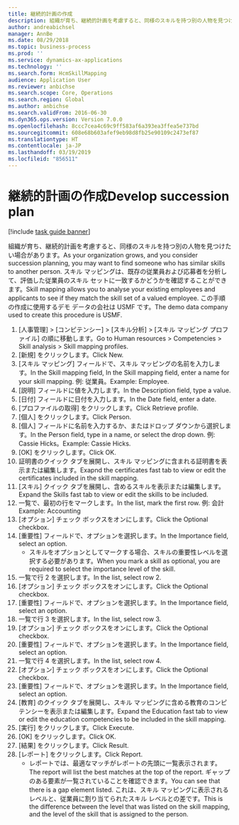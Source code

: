 ```yaml
---
title: 継続的計画の作成
description: 組織が育ち、継続的計画を考慮すると、同様のスキルを持つ別の人物を見つけたい場合があります。
author: andreabichsel
manager: AnnBe
ms.date: 08/29/2018
ms.topic: business-process
ms.prod: ''
ms.service: dynamics-ax-applications
ms.technology: ''
ms.search.form: HcmSkillMapping
audience: Application User
ms.reviewer: anbichse
ms.search.scope: Core, Operations
ms.search.region: Global
ms.author: anbichse
ms.search.validFrom: 2016-06-30
ms.dyn365.ops.version: Version 7.0.0
ms.openlocfilehash: 8ccc7cea4c69c9ff583af6a393ea3ffea5e737bd
ms.sourcegitcommit: 608e68b603afef9eb98d8fb25e90109c2473ef87
ms.translationtype: HT
ms.contentlocale: ja-JP
ms.lasthandoff: 03/19/2019
ms.locfileid: "856511"
---
```

# <a name="develop-succession-plan"></a><span data-ttu-id="eff0e-103">継続的計画の作成</span><span class="sxs-lookup"><span data-stu-id="eff0e-103">Develop succession plan</span></span>

[!include [task guide banner](../../includes/task-guide-banner.md)]

<span data-ttu-id="eff0e-104">組織が育ち、継続的計画を考慮すると、同様のスキルを持つ別の人物を見つけたい場合があります。</span><span class="sxs-lookup"><span data-stu-id="eff0e-104">As your organization grows, and you consider succession planning, you may want to find someone who has similar skills to another person.</span></span>  <span data-ttu-id="eff0e-105">スキル マッピングは、既存の従業員および応募者を分析して、評価した従業員のスキル セットに一致するかどうかを確認することができます。</span><span class="sxs-lookup"><span data-stu-id="eff0e-105">Skill mapping allows you to analyse your existing employees and applicants to see if they match the skill set of a valued employee.</span></span> <span data-ttu-id="eff0e-106">この手順の作成に使用するデモ データの会社は USMF です。</span><span class="sxs-lookup"><span data-stu-id="eff0e-106">The demo data company used to create this procedure is USMF.</span></span>

1. <span data-ttu-id="eff0e-107">[人事管理] > [コンピテンシー] > [スキル分析] > [スキル マッピング プロファイル] の順に移動します。</span><span class="sxs-lookup"><span data-stu-id="eff0e-107">Go to Human resources > Competencies > Skill analysis > Skill mapping profiles.</span></span>
2. <span data-ttu-id="eff0e-108">[新規] をクリックします。</span><span class="sxs-lookup"><span data-stu-id="eff0e-108">Click New.</span></span>
3. <span data-ttu-id="eff0e-109">[スキル マッピング] フィールドで、スキル マッピングの名前を入力します。</span><span class="sxs-lookup"><span data-stu-id="eff0e-109">In the Skill mapping field, In the Skill mapping field, enter a name for your skill mapping.</span></span>  <span data-ttu-id="eff0e-110">例: 従業員。</span><span class="sxs-lookup"><span data-stu-id="eff0e-110">Example: Employee.</span></span>
4. <span data-ttu-id="eff0e-111">[説明] フィールドに値を入力します。</span><span class="sxs-lookup"><span data-stu-id="eff0e-111">In the Description field, type a value.</span></span>
5. <span data-ttu-id="eff0e-112">[日付] フィールドに日付を入力します。</span><span class="sxs-lookup"><span data-stu-id="eff0e-112">In the Date field, enter a date.</span></span>
6. <span data-ttu-id="eff0e-113">[プロファイルの取得] をクリックします。</span><span class="sxs-lookup"><span data-stu-id="eff0e-113">Click Retrieve profile.</span></span>
7. <span data-ttu-id="eff0e-114">[個人] をクリックします。</span><span class="sxs-lookup"><span data-stu-id="eff0e-114">Click Person.</span></span>
8. <span data-ttu-id="eff0e-115">[個人] フィールドに名前を入力するか、またはドロップ ダウンから選択します。</span><span class="sxs-lookup"><span data-stu-id="eff0e-115">In the Person field, type in a name, or select the drop down.</span></span>  <span data-ttu-id="eff0e-116">例: Cassie Hicks。</span><span class="sxs-lookup"><span data-stu-id="eff0e-116">Example: Cassie Hicks.</span></span>
9. <span data-ttu-id="eff0e-117">[OK] をクリックします。</span><span class="sxs-lookup"><span data-stu-id="eff0e-117">Click OK.</span></span>
10. <span data-ttu-id="eff0e-118">証明書のクイック タブを展開し、スキル マッピングに含まれる証明書を表示または編集します。</span><span class="sxs-lookup"><span data-stu-id="eff0e-118">Exapnd the certificates fast tab to view or edit the certificates included in the skill mapping.</span></span>
11. <span data-ttu-id="eff0e-119">[スキル] クイック タブを展開し、含めるスキルを表示または編集します。</span><span class="sxs-lookup"><span data-stu-id="eff0e-119">Expand the Skills fast tab to view or edit the skills to be included.</span></span>
12. <span data-ttu-id="eff0e-120">一覧で、最初の行をマークします。</span><span class="sxs-lookup"><span data-stu-id="eff0e-120">In the list, mark the first row.</span></span>  <span data-ttu-id="eff0e-121">例: 会計</span><span class="sxs-lookup"><span data-stu-id="eff0e-121">Example:  Accounting</span></span>
13. <span data-ttu-id="eff0e-122">[オプション] チェック ボックスをオンにします。</span><span class="sxs-lookup"><span data-stu-id="eff0e-122">Click the Optional checkbox.</span></span>
14. <span data-ttu-id="eff0e-123">[重要性] フィールドで、オプションを選択します。</span><span class="sxs-lookup"><span data-stu-id="eff0e-123">In the Importance field, select an option.</span></span>
    * <span data-ttu-id="eff0e-124">スキルをオプションとしてマークする場合、スキルの重要性レベルを選択する必要があります。</span><span class="sxs-lookup"><span data-stu-id="eff0e-124">When you mark a skill as optional, you are required to select the importance level of the skill.</span></span>  
15. <span data-ttu-id="eff0e-125">一覧で行 2 を選択します。</span><span class="sxs-lookup"><span data-stu-id="eff0e-125">In the list, select row 2.</span></span>
16. <span data-ttu-id="eff0e-126">[オプション] チェック ボックスをオンにします。</span><span class="sxs-lookup"><span data-stu-id="eff0e-126">Click the Optional checkbox.</span></span>
17. <span data-ttu-id="eff0e-127">[重要性] フィールドで、オプションを選択します。</span><span class="sxs-lookup"><span data-stu-id="eff0e-127">In the Importance field, select an option.</span></span>
18. <span data-ttu-id="eff0e-128">一覧で行 3 を選択します。</span><span class="sxs-lookup"><span data-stu-id="eff0e-128">In the list, select row 3.</span></span>
19. <span data-ttu-id="eff0e-129">[オプション] チェック ボックスをオンにします。</span><span class="sxs-lookup"><span data-stu-id="eff0e-129">Click the Optional checkbox.</span></span>
20. <span data-ttu-id="eff0e-130">[重要性] フィールドで、オプションを選択します。</span><span class="sxs-lookup"><span data-stu-id="eff0e-130">In the Importance field, select an option.</span></span>
21. <span data-ttu-id="eff0e-131">一覧で行 4 を選択します。</span><span class="sxs-lookup"><span data-stu-id="eff0e-131">In the list, select row 4.</span></span>
22. <span data-ttu-id="eff0e-132">[オプション] チェック ボックスをオンにします。</span><span class="sxs-lookup"><span data-stu-id="eff0e-132">Click the Optional checkbox.</span></span>
23. <span data-ttu-id="eff0e-133">[重要性] フィールドで、オプションを選択します。</span><span class="sxs-lookup"><span data-stu-id="eff0e-133">In the Importance field, select an option.</span></span>
24. <span data-ttu-id="eff0e-134">[教育] のクイック タブを展開し、スキル マッピングに含める教育のコンピテンシーを表示または編集します。</span><span class="sxs-lookup"><span data-stu-id="eff0e-134">Expand the Education fast tab to view or edit the education competencies to be included in the skill mapping.</span></span>
25. <span data-ttu-id="eff0e-135">[実行] をクリックします。</span><span class="sxs-lookup"><span data-stu-id="eff0e-135">Click Execute.</span></span>
26. <span data-ttu-id="eff0e-136">[OK] をクリックします。</span><span class="sxs-lookup"><span data-stu-id="eff0e-136">Click OK.</span></span>
27. <span data-ttu-id="eff0e-137">[結果] をクリックします。</span><span class="sxs-lookup"><span data-stu-id="eff0e-137">Click Result.</span></span>
28. <span data-ttu-id="eff0e-138">[レポート] をクリックします。</span><span class="sxs-lookup"><span data-stu-id="eff0e-138">Click Report.</span></span>
    * <span data-ttu-id="eff0e-139">レポートでは、最適なマッチがレポートの先頭に一覧表示されます。</span><span class="sxs-lookup"><span data-stu-id="eff0e-139">The report will list the best matches at the top of the report.</span></span>  <span data-ttu-id="eff0e-140">ギャップのある要素が一覧されていることを確認できます。</span><span class="sxs-lookup"><span data-stu-id="eff0e-140">You can see that there is a gap element listed.</span></span>  <span data-ttu-id="eff0e-141">これは、スキル マッピングに表示されるレベルと、従業員に割り当てられたスキル レベルとの差です。</span><span class="sxs-lookup"><span data-stu-id="eff0e-141">This is the difference between the level that was listed on the skill mapping, and the level of the skill that is assigned to the person.</span></span>  

